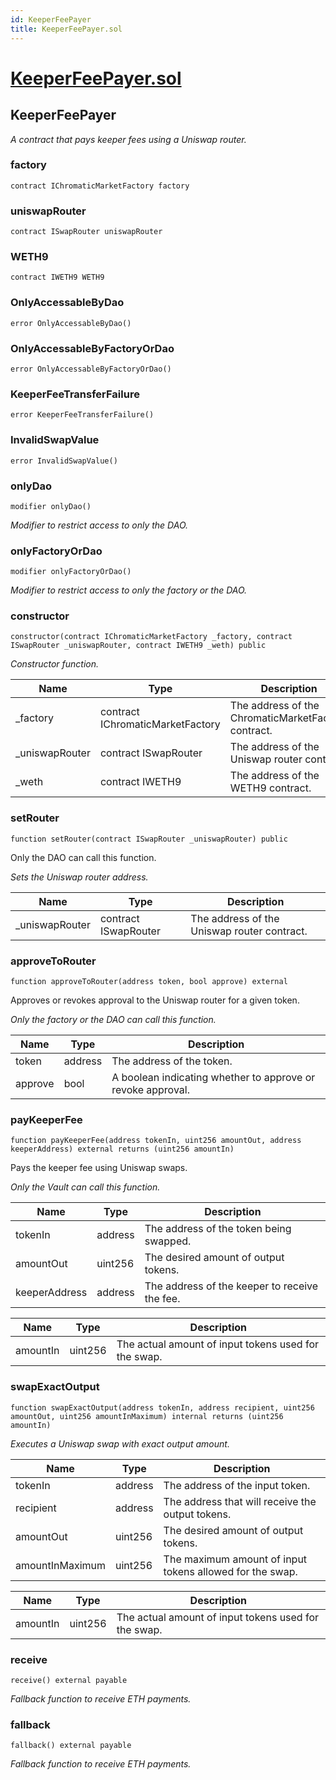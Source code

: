 ```yaml
---
id: KeeperFeePayer
title: KeeperFeePayer.sol
---
```

# [KeeperFeePayer.sol](https://github.com/chromatic-protocol/contracts/tree/main/contracts/core/KeeperFeePayer.sol)

## KeeperFeePayer

_A contract that pays keeper fees using a Uniswap router._

### factory

```solidity
contract IChromaticMarketFactory factory
```

### uniswapRouter

```solidity
contract ISwapRouter uniswapRouter
```

### WETH9

```solidity
contract IWETH9 WETH9
```

### OnlyAccessableByDao

```solidity
error OnlyAccessableByDao()
```

### OnlyAccessableByFactoryOrDao

```solidity
error OnlyAccessableByFactoryOrDao()
```

### KeeperFeeTransferFailure

```solidity
error KeeperFeeTransferFailure()
```

### InvalidSwapValue

```solidity
error InvalidSwapValue()
```

### onlyDao

```solidity
modifier onlyDao()
```

_Modifier to restrict access to only the DAO._

### onlyFactoryOrDao

```solidity
modifier onlyFactoryOrDao()
```

_Modifier to restrict access to only the factory or the DAO._

### constructor

```solidity
constructor(contract IChromaticMarketFactory _factory, contract ISwapRouter _uniswapRouter, contract IWETH9 _weth) public
```

_Constructor function._

| Name | Type | Description |
| ---- | ---- | ----------- |
| _factory | contract IChromaticMarketFactory | The address of the ChromaticMarketFactory contract. |
| _uniswapRouter | contract ISwapRouter | The address of the Uniswap router contract. |
| _weth | contract IWETH9 | The address of the WETH9 contract. |

### setRouter

```solidity
function setRouter(contract ISwapRouter _uniswapRouter) public
```

Only the DAO can call this function.

_Sets the Uniswap router address._

| Name | Type | Description |
| ---- | ---- | ----------- |
| _uniswapRouter | contract ISwapRouter | The address of the Uniswap router contract. |

### approveToRouter

```solidity
function approveToRouter(address token, bool approve) external
```

Approves or revokes approval to the Uniswap router for a given token.

_Only the factory or the DAO can call this function._

| Name | Type | Description |
| ---- | ---- | ----------- |
| token | address | The address of the token. |
| approve | bool | A boolean indicating whether to approve or revoke approval. |

### payKeeperFee

```solidity
function payKeeperFee(address tokenIn, uint256 amountOut, address keeperAddress) external returns (uint256 amountIn)
```

Pays the keeper fee using Uniswap swaps.

_Only the Vault can call this function._

| Name | Type | Description |
| ---- | ---- | ----------- |
| tokenIn | address | The address of the token being swapped. |
| amountOut | uint256 | The desired amount of output tokens. |
| keeperAddress | address | The address of the keeper to receive the fee. |

| Name | Type | Description |
| ---- | ---- | ----------- |
| amountIn | uint256 | The actual amount of input tokens used for the swap. |

### swapExactOutput

```solidity
function swapExactOutput(address tokenIn, address recipient, uint256 amountOut, uint256 amountInMaximum) internal returns (uint256 amountIn)
```

_Executes a Uniswap swap with exact output amount._

| Name | Type | Description |
| ---- | ---- | ----------- |
| tokenIn | address | The address of the input token. |
| recipient | address | The address that will receive the output tokens. |
| amountOut | uint256 | The desired amount of output tokens. |
| amountInMaximum | uint256 | The maximum amount of input tokens allowed for the swap. |

| Name | Type | Description |
| ---- | ---- | ----------- |
| amountIn | uint256 | The actual amount of input tokens used for the swap. |

### receive

```solidity
receive() external payable
```

_Fallback function to receive ETH payments._

### fallback

```solidity
fallback() external payable
```

_Fallback function to receive ETH payments._

